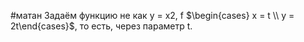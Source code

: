 #матан 
Задаём функцию не как y = x2, f $\begin{cases} x = t \\ y = 2t\end{cases}$, то есть, через параметр t.